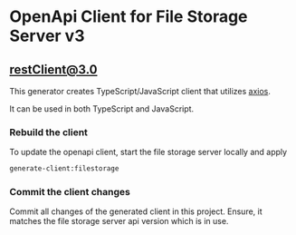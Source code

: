 # OpenApi Client for File Storage Server v3

## restClient@3.0

This generator creates TypeScript/JavaScript client that utilizes [axios](https://github.com/axios/axios).

It can be used in both TypeScript and JavaScript.

### Rebuild the client

To update the openapi client, start the file storage server locally and apply

```Bash
generate-client:filestorage
```

### Commit the client changes

Commit all changes of the generated client in this project. Ensure, it matches the file storage server api version which is in use.
